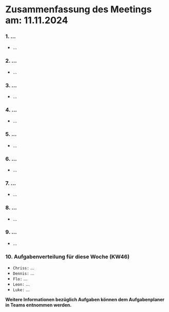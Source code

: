 # Zusammenfassung des Meetings am: 11.11.2024

### 1. ...

- ...

### 2. ...

- ...

### 3. ...

- ...

### 4. ...

- ...

### 5. ...

- ...

### 6. ...

- ...

### 7. ...

- ...

### 8. ...

- ...

### 9. ...

- ...

### 10. Aufgabenverteilung für diese Woche (KW46)

- ```Chriss:``` ...
- ```Dennis:``` ... 
- ```Flo:``` ...
- ```Leon:``` ...
- ```Luke:``` ...

**Weitere Informationen bezüglich Aufgaben können dem Aufgabenplaner in Teams entnommen werden.**
